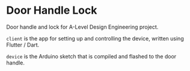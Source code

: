 # Door Handle Lock
Door handle and lock for A-Level Design Engineering project.

`client` is the app for setting up and controlling the device, written using Flutter / Dart.

`device` is the Arduino sketch that is compiled and flashed to the door handle.
